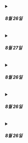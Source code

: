 <p>
<details>
<summary> <h5>8월 26일</h5> </summary>

- 주제: 파이썬을 사용하여 데이터를 가공 및 분석
    - Pandas를 통한 정제, 통계적 분석
    - Matplotlib, Folium 라이브러리를 통한 시각화
    - EDA(Exploratory Data Analysis; EDA) - 탐색적 데이터 분석
        - 데이터를 이해하는 단계

- 추천 방법론
    - 콘텐츠 기반 필터링 Content-based filtering
        - 대상 자체의 특성을 바탕으로 추천
        - 딥러닝 개입 여지 많음 - 딥러닝이 피처 만들어준다
        - KNN
    - 협업 필터링 Collaborative Filtering
        - 다른 사람들이 들은 곡을 바탕으로 어떤 곡들이 서로 비슷한지 알아내는 방법
        - 주로 사용하는 모델: 행렬 분해(Matrix Factorization)
            - 등장한지 오래된 간단한 모델
        - 얕은 데이터 구조에서 유리


### Pandas를 통한 데이터 전처리, 통계 분석 실습 
<details><summary><h6>Code</h6></summary>

# parse.py

```python
user_columns = (
    "id",
    "gender",
    "age"
)

def import_data(data_path=DATA_FILE):
    """
    Req. 1-1-1 음식점 데이터 파일을 읽어서 Pandas DataFrame 형태로 저장합니다
    """
    users = [] # 유저 테이블

    for d in data:

        for review in d["review_list"]:
            u = review["writer_info"]

            users.append(
                [u['id'], u['gender'], u['born_year']]
            )


    user_frame = pd.DataFrame(data=users, columns=user_columns).drop_duplicates(subset='id').reset_index(drop=True)

    return {"stores": store_frame, "reviews": review_frame, "users": user_frame}
```


# analyze.py

```python
def sort_stores_by_score(dataframes, n=20, min_reviews=30):
    """
    Req. 1-2-1 각 음식점의 평균 평점을 계산하여 높은 평점의 음식점 순으로 `n`개의 음식점을 정렬하여 리턴합니다
    Req. 1-2-2 리뷰 개수가 `min_reviews` 미만인 음식점은 제외합니다.
    """
    stores_reviews = pd.merge(
        dataframes["stores"], dataframes["reviews"], left_on="id", right_on="store"
    )
    # 리뷰 개수 `min_reviews` 미만인 음식점은 제외
    stores_reviews_filtered = stores_reviews.groupby(["store", "store_name"]).filter(lambda x: len(x) >= min_reviews)
    
    # 각 음식점의 평균 평점 계산
    scores_group = stores_reviews_filtered.groupby(["store", "store_name"])
    scores = scores_group["score"].mean().reset_index()
    
    return scores.sort_values("score", ascending=False).reset_index(drop=True).head(n=n)


def get_most_reviewed_stores(dataframes, n=20):
    """
    Req. 1-2-3 가장 많은 리뷰를 받은 `n`개의 음식점을 정렬하여 리턴합니다
    """
    stores_reviews = pd.merge(
        dataframes["stores"], dataframes["reviews"], left_on="id", right_on="store"
    )
    # 각 음식점의 리뷰 개수 계산
    scores = stores_reviews.groupby(["store", "store_name"]).agg({
        'id_y': 'count'
    }).reset_index()
    scores = scores.rename(columns={'id_y': 'review_count'})
     
    return scores.sort_values("review_count", ascending=False).reset_index(drop=True).head(n=n)


def get_most_active_users(dataframes, n=20):
    """
    Req. 1-2-4 가장 많은 리뷰를 작성한 `n`명의 유저를 정렬하여 리턴합니다.
    """
    users_reviews = pd.merge(
        dataframes["users"], dataframes["reviews"], left_on="id", right_on="user"
    )
    # 각 음식점의 리뷰 개수 계산
    scores = users_reviews.groupby(["user", "id_x"]).agg({
        'id_y': 'count'
    }).reset_index()
    scores = scores.rename(columns={'id_y': 'review_count'})
     
    return scores.sort_values("review_count", ascending=False).reset_index(drop=True).head(n=n)
```

</details>
</details>
</p>

<p>
<details>
<summary> <h5>8월 27일</h5> </summary>

✅ 데이터 분석 코드(Pandas, 26일 진행) 리팩토링 

✅ Matplotlib, Folium 라이브러리를 통한 시각화 

⬜ EDA 


- 주제: 파이썬을 사용하여 데이터를 가공 및 분석
    - Pandas를 통한 정제, 통계적 분석
    - Matplotlib, Folium 라이브러리를 통한 시각화
    - EDA(Exploratory Data Analysis; EDA) - 탐색적 데이터 분석
        - 데이터를 이해하는 단계

### Matplotlib, Folium 라이브러리를 통한 시각화 실습

<details><summary><h6>Code</h6></summary>

# 파일명

```python
def show_store_review_distribution_graph(dataframes):
    """
    Req. 1-3-1 전체 음식점의 리뷰 개수 분포를 그래프로 나타냅니다. 
    """
    # 전체 음식점 데이터 가져오기
    most_reviewed_stores = get_most_reviewed_stores(dataframes, dataframes["stores"].shape[0])
    
    # 리뷰 개수의 히스토그램 생성
    plt.figure(figsize=(10, 6))
    plt.hist(most_reviewed_stores['review_count'], bins=100, color='skyblue', edgecolor='black')
    
    # 가로 너비를 최대 리뷰 개수에 맞추기
    # 101이 있어서 그냥 30으로 설정
    max_review_count = most_reviewed_stores['review_count'].max()
    print(max_review_count)
    plt.xlim(0, 30)  # x축 범위 설정

    plt.title('음식점 리뷰 개수 분포')
    plt.xlabel('리뷰 개수')
    plt.ylabel('음식점 수')
    plt.grid(axis='y', alpha=0.75)
    
    # 그래프 보여주기
    plt.show()


def show_store_average_ratings_graph(dataframes):
    """
    Req. 1-3-2 각 음식점의 평균 평점을 그래프로 나타냅니다.
    """
    df = sort_stores_by_score(dataframes, dataframes["stores"].shape[0], 0)
    # 리뷰 개수의 히스토그램 생성
    plt.figure(figsize=(10, 6))
    plt.hist(df['score'], bins=30, color='skyblue', edgecolor='black')
    
    # 가로 너비를 최대 리뷰 개수에 맞추기
    # 101이 있어서 그냥 30으로 설정
    max_score = df['score'].max()
    min_score = df['score'].min()
    plt.xlim(min_score, max_score)  # x축 범위 설정

    plt.title('음식점 평균 평점 분포')
    plt.xlabel('평균 평점')
    plt.ylabel('음식점 수')
    plt.grid(axis='y', alpha=0.75)
    
    # 그래프 보여주기
    plt.show()


def show_user_review_distribution_graph(dataframes):
    """
    Req. 1-3-3 전체 유저의 리뷰 개수 분포를 그래프로 나타냅니다.
    """
    df = get_most_active_users(dataframes, dataframes["users"].shape[0])
    
    plt.figure(figsize=(10, 6))
    plt.hist(df['review_count'], bins=100, color='lightgreen', edgecolor='black')

    # 가로 너비를 최대 리뷰 개수에 맞추기
    # 최대가 너무 커서 100에 맞춤
    max_review_count = df['review_count'].max()
    plt.xlim(0, 100)  # x축 범위 설정
    
    plt.title('유저 리뷰 개수 분포')
    plt.xlabel('리뷰 개수')
    plt.ylabel('유저 수')
    plt.grid(axis='y', alpha=0.75)
    
    plt.show()



def show_user_age_gender_distribution_graph(dataframes):
    """
    Req. 1-3-4 전체 유저의 성별/나이대 분포를 그래프로 나타냅니다.
    """
    df = dataframes["users"]
    # 나이를 10년 단위로 나누기
    # age 컬럼을 정수형으로 변환
    df['age'] = df['age'].astype(int)
    df['age_group'] = (2024 - df['age']) // 10 * 10  # 현재 연도에 맞춰 나이대 계산

    # 성별과 나이대별로 그룹화하여 각 그룹의 수를 계산
    age_gender_distribution = df.groupby(['gender', 'age_group']).size().reset_index(name='count')

    # 그래프로 표현
    plt.figure(figsize=(12, 6))
    chart = sns.barplot(x="age_group", y="count", hue="gender", data=age_gender_distribution)
    chart.set_xticklabels(chart.get_xticklabels(), rotation=45)
    plt.title("성별 및 나이대 분포")
    plt.xlabel("나이대")
    plt.ylabel("유저 수")
    plt.legend(title='성별')
    plt.show()


def show_stores_distribution_graph(dataframes):
    """
    Req. 1-3-5 각 음식점의 위치 분포를 지도에 나타냅니다.
    """
    df = dataframes['stores']
    # 'address' 컬럼의 NaN 값을 처리
    df = df[df['address'].notna()]
    # 구미 지역의 음식점만 필터링
    gumi_stores = df[df['address'].str.contains('구미') & df['address'].str.contains('경상북도')]

    # 중심 좌표 설정 (구미의 평균 좌표)
    map_center = [36.0976, 128.3442]  # 구미의 중심 좌표
    store_map = folium.Map(location=map_center, zoom_start=12)

    # 각 음식점의 위치에 마커 추가
    for idx, row in gumi_stores.iterrows():
        if pd.notna(row['category']) and row['category']:
            popup_text = f"{row['store_name']} ({row['category']})"
        else:
            popup_text = row['store_name']
        
        folium.Marker(
            location=[row['latitude'], row['longitude']],
            popup=popup_text,
            icon=folium.Icon(color='blue')
        ).add_to(store_map)

    # 지도를 HTML 파일로 저장
    store_map.save("gumi_stores_distribution_map.html")
    print("지도 파일이 'gumi_stores_distribution_map.html'로 저장되었습니다.")
```

</details>
</details>
</p>


<p>
<details>
<summary> <h5>8월 26일</h5> </summary>

# 주제

## 타이틀1

타이틀 1의 내용

## 타이틀2

타이틀 2의 내용
</details>
</p>


<p>
<details>
<summary> <h5>8월 26일</h5> </summary>

# 주제

## 타이틀1

타이틀 1의 내용

## 타이틀2

타이틀 2의 내용
</details>
</p>


<p>
<details>
<summary> <h5>8월 26일</h5> </summary>

# 주제

## 타이틀1

타이틀 1의 내용

## 타이틀2

타이틀 2의 내용
</details>
</p>
